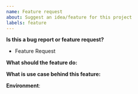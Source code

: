 ```yaml
---
name: Feature request
about: Suggest an idea/feature for this project
labels: feature
---
```

<!-- **Are you in the right place?**
1. For issues or feature requests, please create an issue in this repository.
2. For general technical and non-technical questions, we are happy to help you in [the Github Discussions](https://github.com/koor-tech/koor/discussions).
3. Did you already search the existing open issues for anything similar? -->

**Is this a bug report or feature request?**
* Feature Request

**What should the feature do:**

**What is use case behind this feature:**

**Environment**:
<!-- Specific environment information that helps with the feature request -->

